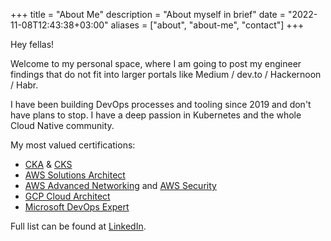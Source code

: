+++
title = "About Me"
description = "About myself in brief"
date = "2022-11-08T12:43:38+03:00"
aliases = ["about", "about-me", "contact"]
+++

Hey fellas!

Welcome to my personal space, where I am going to post my engineer findings that do not fit into larger portals like Medium / dev.to / Hackernoon / Habr.

I have been building DevOps processes and tooling since 2019 and don't have plans to stop.
I have a deep passion in Kubernetes and the whole Cloud Native community.

My most valued certifications:

* [CKA](https://www.credly.com/badges/10578457-eff1-40c3-b85f-317442713aa3/linked_in_profile) & [CKS](https://www.credly.com/badges/1a7e8d9e-7302-437d-8056-a93212b617cb?source=linked_in_profile)
* [AWS Solutions Architect](https://www.credly.com/badges/308f092a-6dc4-4fd2-8f53-5b3ed85c2479)
* [AWS Advanced Networking](https://www.credly.com/badges/4b260608-46e2-4158-ab4c-872198162e42/linked_in_profile) and [AWS Security](https://www.credly.com/badges/27390fc0-7d97-40d6-8355-4884490f6047/linked_in_profile)
* [GCP Cloud Architect](https://www.credential.net/814f79a9-b078-4196-b0bf-be91a3e343cf)
* [Microsoft DevOps Expert](https://www.youracclaim.com/badges/bc92d2d7-58bb-40a7-8d33-460062c98fc0?source=linked_in_profile)

Full list can be found at [LinkedIn](https://www.linkedin.com/in/artazar/details/certifications/).